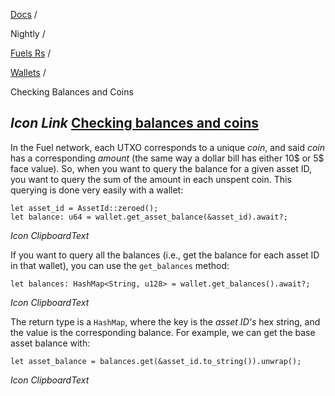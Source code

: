 [Docs](https://docs.fuel.network/) /

Nightly  /

[Fuels Rs](https://docs.fuel.network/docs/nightly/fuels-rs/) /

[Wallets](https://docs.fuel.network/docs/nightly/fuels-rs/wallets/) /

Checking Balances and Coins

## _Icon Link_ [Checking balances and coins](https://docs.fuel.network/docs/nightly/fuels-rs/wallets/checking-balances-and-coins/\#checking-balances-and-coins)

In the Fuel network, each UTXO corresponds to a unique _coin_, and said _coin_ has a corresponding _amount_ (the same way a dollar bill has either 10$ or 5$ face value). So, when you want to query the balance for a given asset ID, you want to query the sum of the amount in each unspent coin. This querying is done very easily with a wallet:

```fuel_Box fuel_Box-idXKMmm-css
let asset_id = AssetId::zeroed();
let balance: u64 = wallet.get_asset_balance(&asset_id).await?;
```

_Icon ClipboardText_

If you want to query all the balances (i.e., get the balance for each asset ID in that wallet), you can use the `get_balances` method:

```fuel_Box fuel_Box-idXKMmm-css
let balances: HashMap<String, u128> = wallet.get_balances().await?;
```

_Icon ClipboardText_

The return type is a `HashMap`, where the key is the _asset ID's_ hex string, and the value is the corresponding balance. For example, we can get the base asset balance with:

```fuel_Box fuel_Box-idXKMmm-css
let asset_balance = balances.get(&asset_id.to_string()).unwrap();
```

_Icon ClipboardText_